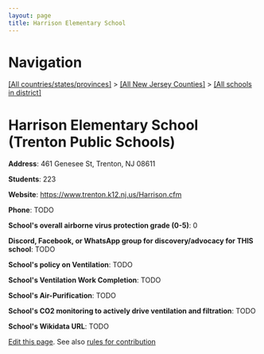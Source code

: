 ```yaml
---
layout: page
title: Harrison Elementary School
---
```

# Navigation

[[All countries/states/provinces]](../../..) > [[All New Jersey Counties]](../..) > [[All schools in district]](..)

# Harrison Elementary School (Trenton Public Schools)

**Address**: 461 Genesee St, Trenton, NJ 08611

**Students**: 223

**Website**: https://www.trenton.k12.nj.us/Harrison.cfm

**Phone**: TODO

**School's overall airborne virus protection grade (0-5)**: 0

**Discord, Facebook, or WhatsApp group for discovery/advocacy for THIS school**: TODO

**School's policy on Ventilation**: TODO

**School's Ventilation Work Completion**: TODO

**School's Air-Purification**: TODO

**School's CO2 monitoring to actively drive ventilation and filtration**: TODO

**School's Wikidata URL**: TODO


[Edit this page](https://github.com/ventilate-schools/NJ/edit/main/./Trenton_Public_Schools/Harrison_Elementary_School.md). See also [rules for contribution](../../../contribution-rules/)